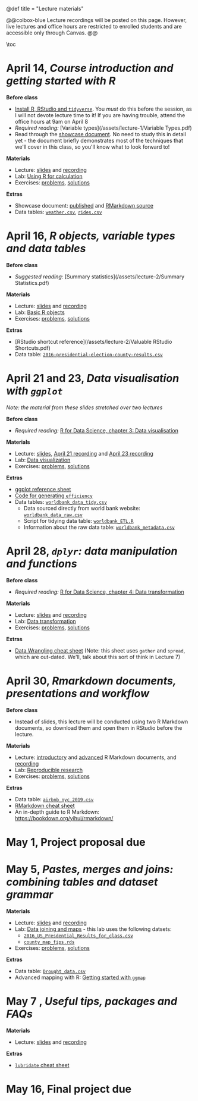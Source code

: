 @def title = "Lecture materials"

@@colbox-blue
Lecture recordings will be posted on this page.
However, live lectures and office hours are restricted to enrolled students and are accessible only through Canvas.
@@

\toc

# April 14, *Course introduction and getting started with R*

**Before class**

* [Install R, RStudio and `tidyverse`](/install-R/). You *must* do this before the session, as I will not devote lecture time to it! If you are having trouble, attend the office hours at 9am on April 8
* *Required reading:* [Variable types](/assets/lecture-1/Variable Types.pdf)
* Read through the [showcase document](/assets/lecture-1/taxis.html). No need to study this in detail yet - the document briefly demonstrates most of the techniques that we'll cover in this class, so you'll know what to look forward to!

**Materials**

* Lecture: [slides](/assets/lecture-1/presentation1.html) and [recording](https://web.stanford.edu/~damianp/recordings/recording1.mp4)
* Lab: [Using R for calculation](/assets/lecture-1/lab1.html)
* Exercises: [problems](/assets/lecture-1/practice1.html), [solutions](/assets/lecture-1/solutions1.html)

**Extras**

* Showcase document: [published](/assets/lecture-1/taxis.html) and [RMarkdown source](/assets/lecture-1/taxis.rmd)
* Data tables: [`weather.csv`](/assets/lecture-1/ny-taxi-data/weather.csv), [`rides.csv`](/assets/lecture-1/ny-taxi-data/rides.csv)


# April 16, *R objects, variable types and data tables*

**Before class**

* *Suggested reading:* [Summary statistics](/assets/lecture-2/Summary Statistics.pdf)

**Materials**

* Lecture: [slides](/assets/lecture-2/pres2.html)  and [recording](https://web.stanford.edu/~damianp/recordings/recording2.mp4)
* Lab: [Basic R objects](/assets/lecture-2/lab2.html)
* Exercises: [problems](/assets/lecture-2/practice2.html), [solutions](/assets/lecture-2/solutions2.html)

**Extras**

* [RStudio shortcut reference](/assets/lecture-2/Valuable RStudio Shortcuts.pdf)
* Data table: [`2016-presidential-election-county-results.csv`](/assets/lecture-2/2016-presidential-election-county-results.csv)

# April 21 and 23, *Data visualisation with `ggplot`*

*Note: the material from these slides stretched over two lectures*

**Before class**

* *Required reading:* [R for Data Science, chapter 3: Data visualisation](https://r4ds.had.co.nz/data-visualisation.html)

**Materials**

* Lecture: [slides](/assets/lecture-3/pres3.html), [April 21 recording](https://web.stanford.edu/~damianp/recordings/recording3.mp4) and [April 23 recording](https://web.stanford.edu/~damianp/recordings/recording4.mp4)
* Lab: [Data visualization](/assets/lecture-3/lab3.html)
* Exercises: [problems](/assets/lecture-3/practice3.html), [solutions](/assets/lecture-3/solutions3.html)

**Extras**

* [ggplot reference sheet](/assets/lecture-3/ggplot2-cheatsheet.pdf)
* [Code for generating `efficiency`](/assets/lecture-3/efficiency.html)
* Data tables: [`worldbank_data_tidy.csv`](/assets/lecture-3/data/worldbank_data_tidy.csv)
    + Data sourced directly from world bank website: [`worldbank_data_raw.csv`](/assets/lecture-3/data/worldbank_data_raw.csv)
    + Script for tidying data table: [`worldbank_ETL.R`](/assets/lecture-3/data/worldbank_ETL.R)
    + Information about the raw data table:  [`worldbank_metadata.csv`](/assets/lecture-3/data/worldbank_metadata.csv)

# April 28, *`dplyr`: data manipulation and functions*

**Before class**

* *Required reading:* [R for Data Science, chapter 4: Data transformation](https://r4ds.had.co.nz/transform.html)

**Materials**

* Lecture: [slides](/assets/lecture-4/pres4.html) and [recording](https://web.stanford.edu/~damianp/recordings/recording5.mp4)
* Lab: [Data transformation](/assets/lecture-4/lab4.html)
* Exercises: [problems](/assets/lecture-4/practice4.html), [solutions](/assets/lecture-4/solutions4.html)

**Extras**

* [Data Wrangling cheat sheet](https://rstudio.com/wp-content/uploads/2015/02/data-wrangling-cheatsheet.pdf) (Note: this sheet uses `gather` and `spread`, which are out-dated. We'll, talk about this sort of think in Lecture 7)

# April 30, *Rmarkdown documents, presentations and workflow*

**Before class**

* Instead of slides, this lecture will be conducted using two R Markdown documents, so download them and open them in RStudio before the lecture.

**Materials**

* Lecture: [introductory](/assets/lecture-6/introduction.rmd) and [advanced](/assets/lecture-6/advanced.rmd) R Markdown documents, and [recording](https://web.stanford.edu/~damianp/recordings/recording6.mp4)
* Lab: [Reproducible research](/assets/lecture-6/lab6.html)
* Exercises: [problems](/assets/lecture-6/pracice6.html), [solutions](/assets/lecture-6/solutions6.html)

**Extras**

* Data table: [`airbnb_nyc_2019.csv`](/assets/lecture-6/airbnb_nyc_2019.csv)
* [RMarkdown cheat sheet](/assets/lecture-6/rmarkdown-cheatsheet.pdf)
* An in-depth guide to R Markdown: <https://bookdown.org/yihui/rmarkdown/>

# May 1, **Project proposal due**

# May 5, *Pastes, merges and joins: combining tables and dataset grammar*

**Materials**

* Lecture: [slides](/assets/lecture-7/pres7.html) and [recording](https://web.stanford.edu/~damianp/recordings/recording7.mp4)
* Lab: [Data joining and maps](/assets/lecture-7/lab7.html) - this lab uses the following datsets:
  + [`2016_US_Presdential_Results_for_class.csv`](/assets/lecture-7/2016_US_Presdential_Results_for_class.csv)
  + [`county_map_fips.rds`](/assets/lecture-7/county_map_fips.rds)
* Exercises: [problems](/assets/lecture-7/practice7.html), [solutions](/assets/lecture-7/solutions7.html)

**Extras**

* Data table: [`Drought_data.csv`](/assets/lecture-7/Drought_data.csv)
* Advanced mapping with R: [Getting started with `ggmap`](/assets/lecture-7/Getting-started-with-ggmap.html)

# May 7 , *Useful tips, packages and FAQs*

**Materials**

* Lecture: [slides](/assets/lecture-8/pres8.html) and [recording](https://web.stanford.edu/~damianp/recordings/recording8.mp4)

**Extras**

* [`lubridate` cheat sheet](/assets/lecture-8/R_lubridate.pdf)

# May 16, **Final project due**
